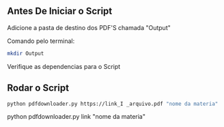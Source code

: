 ## Antes De Iniciar o Script

Adicione a pasta de destino dos PDF'S chamada "Output" 

Comando pelo terminal:

```bash
mkdir Output
```
Verifique as dependencias para o Script

## Rodar o Script

```bash
python pdfdownloader.py https://link_I _arquivo.pdf "nome da materia"
```

python pdfdownloader.py link "nome da materia"
